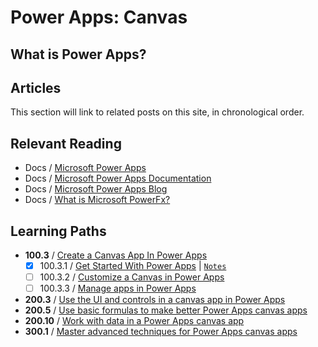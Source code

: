 # Power Apps: Canvas

## What is Power Apps?


## Articles

This section will link to related posts on this site, in chronological order.



## Relevant Reading

 * Docs / [Microsoft Power Apps](https://powerapps.microsoft.com/en-us?WT.mc_id=github-0000-ninarasi)
 * Docs / [Microsoft Power Apps Documentation](https://docs.microsoft.com/en-us/powerapps/?WT.mc_id=github-0000-ninarasi)
 * Docs / [Microsoft Power Apps Blog](https://powerapps.microsoft.com/en-us/blog/category/uncategorized/?WT.mc_id=github-0000-ninarasi)
 * Docs / [What is Microsoft PowerFx?](https://powerapps.microsoft.com/en-us/blog/what-is-microsoft-power-fx/?WT.mc_id=github-0000-ninarasi)

## Learning Paths

 * **100.3** / [Create a Canvas App In Power Apps](https://aka.ms/mobile/powerapps-learn?WT.mc_id=github-0000-ninarasi)
   - [X] 100.3.1 / [Get Started With Power Apps](https://docs.microsoft.com/en-us/learn/modules/get-started-with-powerapps/?WT.mc_id=mobile-18099-ninarasi) | [`Notes`]() 
   - [ ] 100.3.2 / [Customize a Canvas in Power Apps](https://docs.microsoft.com/en-us/learn/modules/customize-apps-in-powerapps/?WT.mc_id=mobile-18099-ninarasi)
   - [ ] 100.3.3 / [Manage apps in Power Apps](https://docs.microsoft.com/en-us/learn/modules/manage-apps-in-powerapps/?WT.mc_id=mobile-18099-ninarasi)
 * **200.3** /  [Use the UI and controls in a canvas app in Power Apps](https://docs.microsoft.com/en-us/learn/paths/ui-controls-canvas-app-powerapps/?WT.mc_id=github-0000-ninarasi) 
 * **200.5** / [Use basic formulas to make better Power Apps canvas apps](https://docs.microsoft.com/en-us/learn/paths/use-basic-formulas-powerapps-canvas-app/?WT.mc_id=github-0000-ninarasi) 
 * **200.10** / [Work with data in a Power Apps canvas app](https://docs.microsoft.com/en-us/learn/paths/work-with-data-in-a-canvas-app/?WT.mc_id=github-0000-ninarasi)
 * **300.1** /  [Master advanced techniques for Power Apps canvas apps](https://docs.microsoft.com/en-us/learn/paths/understand-advanced-topics/) 


